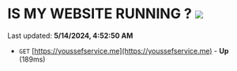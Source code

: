 # IS MY WEBSITE RUNNING ? [![](https://img.shields.io/static/v1?label=Sponsor&message=%E2%9D%A4&logo=GitHub&color=%23fe8e86)](https://github.com/sponsors/<username>)

Last updated: **5/14/2024, 4:52:50 AM**

- `GET` [https://youssefservice.me](https://youssefservice.me) - **Up** (189ms)

